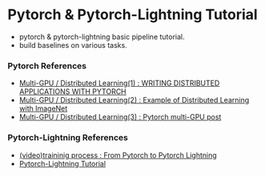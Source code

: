 # Pytorch & Pytorch-Lightning Tutorial
  - pytorch & pytorch-lightning basic pipeline tutorial.
  - build baselines on various tasks.


### Pytorch References
  - [Multi-GPU / Distributed Learning(1) : WRITING DISTRIBUTED APPLICATIONS WITH PYTORCH](https://pytorch.org/tutorials/intermediate/dist_tuto.html)
  - [Multi-GPU / Distributed Learning(2) : Example of Distributed Learning with ImageNet](https://github.com/pytorch/examples/blob/master/imagenet/main.py)
  - [Multi-GPU / Distributed Learning(3) : Pytorch multi-GPU post](https://medium.com/daangn/pytorch-multi-gpu-%ED%95%99%EC%8A%B5-%EC%A0%9C%EB%8C%80%EB%A1%9C-%ED%95%98%EA%B8%B0-27270617936b)

### Pytorch-Lightning References
  - [(video)traininig process : From Pytorch to Pytorch Lightning](https://www.youtube.com/watch?v=DbESHcCoWbM&list=PLaMu-SDt_RB5NUm67hU2pdE75j6KaIOv2&index=3)
  - [Pytorch-Lightning Tutorial](https://pytorch-lightning.readthedocs.io/en/latest/starter/new-project.html)
